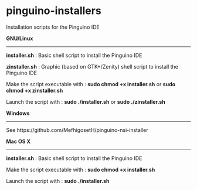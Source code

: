 # pinguino-installers
Installation scripts for the Pinguino IDE

<b>GNU/Linux</b>
<hr>
<p><b>installer.sh</b>  : Basic shell script to install the Pinguino IDE</p>
<p><b>zinstaller.sh</b> : Graphic (based on GTK+/Zenity) shell script to install the Pinguino IDE</p>
<p>Make the script executable with : <b>sudo chmod +x installer.sh</b> or <b>sudo chmod +x zinstaller.sh</b></p>
<p>Launch the script with : <b>sudo ./installer.sh</b> or <b>sudo ./zinstaller.sh</b></p>

<b>Windows</b>
<hr>
<p>See https://github.com/MefhigosetH/pinguino-nsi-installer</p>

<b>Mac OS X</b>
<hr>
<p><b>installer.sh</b>  : Basic shell script to install the Pinguino IDE</p>
<p>Make the script executable with : <b>sudo chmod +x installer.sh</b></p>
<p>Launch the script with : <b>sudo ./installer.sh</b></p>

